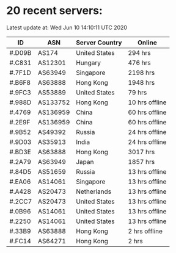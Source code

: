 # 20 recent servers:

Latest update at: Wed Jun 10 14:10:11 UTC 2020

| ID | ASN | Server Country | Online |
| -- | --- | -------------- | ------ |
| #.D09B | AS174 | United States | 294 hrs |
| #.C831 | AS12301 | Hungary | 476 hrs |
| #.7F1D | AS63949 | Singapore | 2198 hrs |
| #.B6F8 | AS63888 | Hong Kong | 1948 hrs |
| #.9FC3 | AS53889 | United States | 79 hrs |
| #.988D | AS133752 | Hong Kong | 10 hrs offline |
| #.4769 | AS136959 | China | 60 hrs offline |
| #.2E9F | AS136959 | China | 60 hrs offline |
| #.9B52 | AS49392 | Russia | 24 hrs offline |
| #.9D03 | AS35913 | India | 24 hrs offline |
| #.BD3E | AS63888 | Hong Kong | 3017 hrs |
| #.2A79 | AS63949 | Japan | 1857 hrs |
| #.84D5 | AS51659 | Russia | 13 hrs offline |
| #.EA06 | AS14061 | Singapore | 13 hrs offline |
| #.A428 | AS20473 | Netherlands | 13 hrs offline |
| #.2CC7 | AS20473 | United States | 13 hrs offline |
| #.0B96 | AS14061 | United States | 13 hrs offline |
| #.2250 | AS14061 | United States | 13 hrs offline |
| #.33B9 | AS63888 | Hong Kong | 2 hrs offline |
| #.FC14 | AS64271 | Hong Kong | 2 hrs |

